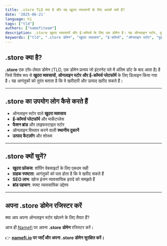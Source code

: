 ```yaml
---
title: .store TLD क्या है और यह खुदरा व्यवसायों के लिए आदर्श क्यों है?
date: '2025-06-21'
language: hi
tags: ["tld"]
authors: ["namefiteam"]
description: .store खुदरा व्यवसायों और ई-कॉमर्स के लिए एक डोमेन है। यह ऑनलाइन स्टोर, दुकानों और खुदरा प्लेटफॉर्म के लिए एकदम सही है।
keywords: ["tld", ".store डोमेन", "खुदरा व्यवसाय", "ई-कॉमर्स", "ऑनलाइन स्टोर", "दुकान", "खुदरा प्लेटफॉर्म"]
---
```


## **.store क्या है?**

**.store** एक टॉप-लेवल डोमेन (TLD, एक डोमेन प्रत्यय जो इंटरनेट पते में अंतिम डॉट के बाद आता है) है जिसे विशेष रूप से **खुदरा व्यवसायों, ऑनलाइन स्टोर और ई-कॉमर्स प्लेटफॉर्म** के लिए डिज़ाइन किया गया है। यह आगंतुकों को तुरंत बताता है कि वे खरीदारी और उत्पाद खरीद सकते हैं।

---

## **.store का उपयोग लोग कैसे करते हैं**

*   ऑनलाइन स्टोर वाले **खुदरा व्यवसाय**
*   **ई-कॉमर्स प्लेटफॉर्म** और मार्केटप्लेस
*   **फैशन ब्रांड** और लाइफस्टाइल स्टोर
*   ऑनलाइन विस्तार करने वाली **स्थानीय दुकानें**
*   **उत्पाद कैटलॉग** और शोरूम

---

## **.store क्यों चुनें?**

*   **खुदरा फ़ोकस**: शॉपिंग वेबसाइटों के लिए एकदम सही
*   **ग्राहक स्पष्टता**: आगंतुकों को पता होता है कि वे खरीद सकते हैं
*   **SEO लाभ**: खोज इंजन व्यावसायिक इरादे को समझते हैं
*   **ब्रांड पहचान**: स्पष्ट व्यावसायिक उद्देश्य

---

## **अपना .store डोमेन रजिस्टर करें**

क्या आप अपना ऑनलाइन स्टोर खोलने के लिए तैयार हैं?

आज ही [Namefi](https://namefi.io) पर अपना **.store डोमेन** रजिस्टर करें।

👉 **[namefi.io](https://namefi.io) पर जाएँ और अपना .store डोमेन सुरक्षित करें।**